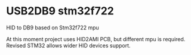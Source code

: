 # USB2DB9 stm32f722
HID to DB9 based on Stm32f722 mpu

At this moment project uses HID2AMI PCB, but different mpu is required. Revised STM32 allows wider HID devices support.
